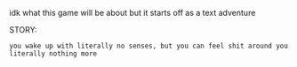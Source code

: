 idk what this game will be about but it starts off as a text adventure





STORY:
```
you wake up with literally no senses, but you can feel shit around you
literally nothing more
```
